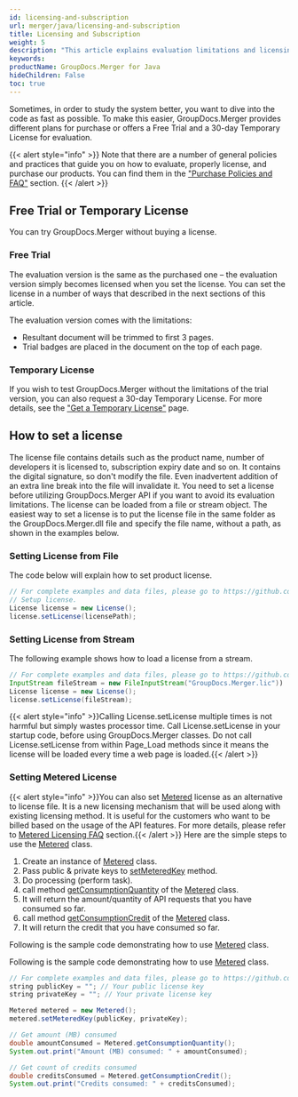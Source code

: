 ```yaml
---
id: licensing-and-subscription
url: merger/java/licensing-and-subscription
title: Licensing and Subscription
weight: 5
description: "This article explains evaluation limitations and licensing of GroupDocs.Merger for Java"
keywords: 
productName: GroupDocs.Merger for Java
hideChildren: False
toc: true
---
```


Sometimes, in order to study the system better, you want to dive into the code as fast as possible. To make this easier, GroupDocs.Merger provides different plans for purchase or offers a Free Trial and a 30-day Temporary License for evaluation.

{{< alert style="info" >}}
Note that there are a number of general policies and practices that guide you on how to evaluate, properly license, and purchase our products. You can find them in the ["Purchase Policies and FAQ"](https://purchase.groupdocs.com/policies) section.
{{< /alert >}}

## Free Trial or Temporary License

You can try GroupDocs.Merger without buying a license.

### Free Trial

The evaluation version is the same as the purchased one – the evaluation version simply becomes licensed when you set the license. You can set the license in a number of ways that described in the next sections of this article.

The evaluation version comes with the limitations:

- Resultant document will be trimmed to first 3 pages.
- Trial badges are placed in the document on the top of each page.

### Temporary License

If you wish to test GroupDocs.Merger without the limitations of the trial version, you can also request a 30-day Temporary License. For more details, see the ["Get a Temporary License"](https://purchase.groupdocs.com/temporary-license) page.

## How to set a license

The license file contains details such as the product name, number of developers it is licensed to, subscription expiry date and so on. It contains the digital signature, so don't modify the file. Even inadvertent addition of an extra line break into the file will invalidate it. You need to set a license before utilizing GroupDocs.Merger API if you want to avoid its evaluation limitations.
The license can be loaded from a file or stream object. The easiest way to set a license is to put the license file in the same folder as the GroupDocs.Merger.dll file and specify the file name, without a path, as shown in the examples below.

### Setting License from File

The code below will explain how to set product license.

```java
// For complete examples and data files, please go to https://github.com/groupdocs-merger/GroupDocs.Merger-for-Java
// Setup license.
License license = new License();
license.setLicense(licensePath);
```

### Setting License from Stream

The following example shows how to load a license from a stream.

```java
// For complete examples and data files, please go to https://github.com/groupdocs-merger/GroupDocs.Merger-for-Java
InputStream fileStream = new FileInputStream("GroupDocs.Merger.lic"))
License license = new License();
license.setLicense(fileStream);
```

{{< alert style="info" >}}Calling License.setLicense multiple times is not harmful but simply wastes processor time. Call License.setLicense in your startup code, before using GroupDocs.Merger classes. Do not call License.setLicense from within Page_Load methods since it means the license will be loaded every time a web page is loaded.{{< /alert >}}

### Setting Metered License

{{< alert style="info" >}}You can also set [Metered](https://apireference.groupdocs.com/merger/java/com.groupdocs.merger.licensing.metered/Metered) license as an alternative to license file. It is a new licensing mechanism that will be used along with existing licensing method. It is useful for the customers who want to be billed based on the usage of the API features. For more details, please refer to [Metered Licensing FAQ](https://purchase.groupdocs.com/faqs/licensing/metered) section.{{< /alert >}}
Here are the simple steps to use the [Metered](https://apireference.groupdocs.com/merger/java/com.groupdocs.merger.licensing.metered/Metered) class.

1. Create an instance of [Metered](https://apireference.groupdocs.com/merger/java/com.groupdocs.merger.licensing.metered/Metered) class.
2. Pass public & private keys to [setMeteredKey](https://apireference.groupdocs.com/merger/java/com.groupdocs.merger.licensing.metered/Metered#setMeteredKey(java.lang.String,%20java.lang.String)) method.
3. Do processing (perform task).
4. call method [getConsumptionQuantity](https://apireference.groupdocs.com/merger/java/com.groupdocs.merger.licensing.metered/Metered#getConsumptionQuantity()) of the [Metered](https://apireference.groupdocs.com/merger/java/com.groupdocs.merger.licensing.metered/Metered) class.
5. It will return the amount/quantity of API requests that you have consumed so far.
6. call method [getConsumptionCredit](https://apireference.groupdocs.com/merger/java/com.groupdocs.merger.licensing.metered/Metered#getConsumptionCredit()) of the [Metered](https://apireference.groupdocs.com/merger/java/com.groupdocs.merger.licensing.metered/Metered) class.
7. It will return the credit that you have consumed so far.

Following is the sample code demonstrating how to use [Metered](https://apireference.groupdocs.com/merger/java/com.groupdocs.merger.licensing.metered/Metered) class.

Following is the sample code demonstrating how to use [Metered](https://apireference.groupdocs.com/merger/java/com.groupdocs.merger.licensing.metered/Metered) class.

```java
// For complete examples and data files, please go to https://github.com/groupdocs-merger/GroupDocs.Merger-for-Java
string publicKey = ""; // Your public license key
string privateKey = ""; // Your private license key

Metered metered = new Metered();
metered.setMeteredKey(publicKey, privateKey);

// Get amount (MB) consumed
double amountConsumed = Metered.getConsumptionQuantity();
System.out.print("Amount (MB) consumed: " + amountConsumed);

// Get count of credits consumed
double creditsConsumed = Metered.getConsumptionCredit();
System.out.print("Credits consumed: " + creditsConsumed);
```